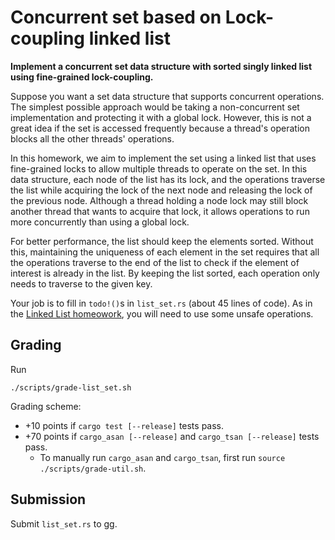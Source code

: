 # Concurrent set based on Lock-coupling linked list
**Implement a concurrent set data structure with sorted singly linked list using fine-grained lock-coupling.**

Suppose you want a set data structure that supports concurrent operations.
The simplest possible approach would be taking a non-concurrent set implementation and protecting it with a global lock.
However, this is not a great idea if the set is accessed frequently because a thread's operation blocks all the other threads' operations.

In this homework, we aim to implement the set using a linked list that uses fine-grained locks to allow multiple threads to operate on the set.
In this data structure, each node of the list has its lock,
and the operations traverse the list while acquiring the lock of the next node and releasing the lock of the previous node.
Although a thread holding a node lock may still block another thread that wants to acquire that lock,
it allows operations to run more concurrently than using a global lock.

For better performance, the list should keep the elements sorted.
Without this, maintaining the uniqueness of each element in the set requires that all the operations traverse to the end of the list to check if the element of interest is already in the list.
By keeping the list sorted, each operation only needs to traverse to the given key.

Your job is to fill in `todo!()`s in `list_set.rs` (about 45 lines of code). As in the [Linked List homeowork](./linked_list.md), you will need to use some unsafe operations.

## Grading
Run
```
./scripts/grade-list_set.sh
```

Grading scheme:
* +10 points if `cargo test [--release]` tests pass.
* +70 points if `cargo_asan [--release]` and `cargo_tsan [--release]` tests pass.
    * To manually run `cargo_asan` and `cargo_tsan`, first run `source ./scripts/grade-util.sh`.

## Submission
Submit `list_set.rs` to gg.
